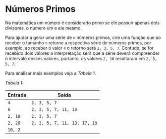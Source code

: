 # Números Primos

Na matemática um número é considerado primo se ele possuir apenas dois divisores, o número um e ele mesmo.

Para ajudar a gerar uma série de `n` números primos, crie uma função que ao receber o tamanho `n` retorne a respectiva série de números primos, por exemplo, ao receber o valor `4` o retorno será `2, 3, 5, 7`. Contudo, se for recebido dois valores a interpretação será que a série deverá compreender o intervalo desses valores, portanto, os valores `2, 10` resultaram em `2, 3, 5, 7`.

Para analisar mais exemplos veja a _Tabela 1_.

_Tabela 1:_

| Entrada | Saída                        |
| ------- | ---------------------------- |
| `4`     | `2, 3, 5, 7`                 |
| `6`     | `2, 3, 5, 7, 11, 13`         |
| `2, 10` | `2, 3, 5, 7`                 |
| `2, 20` | `2, 3, 5, 7, 11, 13, 17, 19` |
| `10, 2` |                              |
